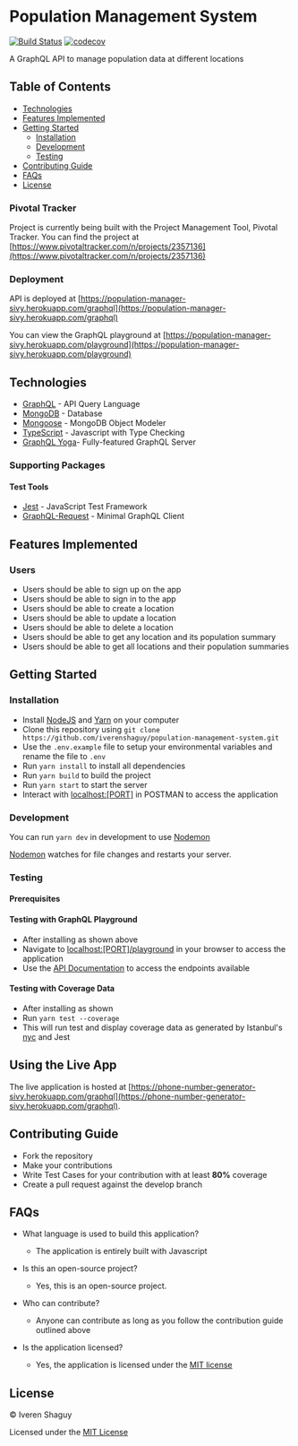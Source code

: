 # Population Management System

[![Build Status](https://travis-ci.org/iverenshaguy/population-management-system.svg?branch=develop)](https://travis-ci.org/iverenshaguy/population-management-system) [![codecov](https://codecov.io/gh/iverenshaguy/population-management-system/branch/develop/graph/badge.svg)](https://codecov.io/gh/iverenshaguy/population-management-system)

A GraphQL API to manage population data at different locations

## Table of Contents

* [Technologies](#technologies)
* [Features Implemented](#features-implemented)
* [Getting Started](#getting-started)
  * [Installation](#installation)
  * [Development](#development)
  * [Testing](#testing)
* [Contributing Guide](#contributing-guide)
* [FAQs](#faqs)
* [License](#license)

### Pivotal Tracker

Project is currently being built with the Project Management Tool, Pivotal Tracker.
You can find the project at [https://www.pivotaltracker.com/n/projects/2357136](https://www.pivotaltracker.com/n/projects/2357136)

### Deployment

API is deployed at [https://population-manager-sivy.herokuapp.com/graphql](https://population-manager-sivy.herokuapp.com/graphql)

You can view the GraphQL playground at [https://population-manager-sivy.herokuapp.com/playground](https://population-manager-sivy.herokuapp.com/playground)

## Technologies

* [GraphQL](https://graphql.org/) - API Query Language
* [MongoDB](https://www.mongodb.com/) - Database
* [Mongoose](https://mongoosejs.com/) - MongoDB Object Modeler
* [TypeScript](https://www.typescriptlang.org/) - Javascript with Type Checking
* [GraphQL Yoga](https://github.com/prisma/graphql-yoga)- Fully-featured GraphQL Server

### Supporting Packages

#### Test Tools

* [Jest](https://jestjs.io/) - JavaScript Test Framework
* [GraphQL-Request](https://github.com/prisma/graphql-request) - Minimal GraphQL Client

## Features Implemented

### Users

* Users should be able to sign up on the app
* Users should be able to sign in to the app
* Users should be able to create a location
* Users should be able to update a location
* Users should be able to delete a location
* Users should be able to get any location and its population summary
* Users should be able to get all locations and their population summaries

## Getting Started

### Installation

* Install [NodeJS](https://nodejs.org/) and [Yarn](https://www.yarnpkg.org/) on your computer
* Clone this repository using `git clone https://github.com/iverenshaguy/population-management-system.git`
* Use the `.env.example` file to setup your environmental variables and rename the file to `.env`
* Run `yarn install` to install all dependencies
* Run `yarn build` to build the project
* Run `yarn start` to start the server
* Interact with [localhost:[PORT]](http://localhost:[PORT]/) in POSTMAN to access the application

### Development

You can run `yarn dev` in development to use [Nodemon](https://nodemon.io/)

[Nodemon](https://nodemon.io/) watches for file changes and restarts your server.

### Testing

#### Prerequisites

#### Testing with GraphQL Playground

* After installing as shown above
* Navigate to [localhost:[PORT]/playground](http://localhost:[PORT]/playground) in your browser to access the application
* Use the [API Documentation](https://phone-number-generator-sivy.herokuapp.com/graphql/docs) to access the endpoints available

#### Testing with Coverage Data

* After installing as shown
* Run `yarn test --coverage`
* This will run test and display coverage data as generated by
  Istanbul's [nyc](https://github.com/istanbuljs/nyc) and Jest

## Using the Live App

The live application is hosted at [https://phone-number-generator-sivy.herokuapp.com/graphql](https://phone-number-generator-sivy.herokuapp.com/graphql).

## Contributing Guide

* Fork the repository
* Make your contributions
* Write Test Cases for your contribution with at least **80%** coverage
* Create a pull request against the develop branch

## FAQs

* What language is used to build this application?

  * The application is entirely built with Javascript

* Is this an open-source project?

  * Yes, this is an open-source project.

* Who can contribute?

  * Anyone can contribute as long as you follow the contribution guide outlined above

* Is the application licensed?

  * Yes, the application is licensed under the [MIT license](https://github.com/iverenshaguy/population-management-system/blob/develop/LICENSE)

## License

&copy; Iveren Shaguy

Licensed under the [MIT License](https://github.com/iverenshaguy/population-management-system/blob/develop/LICENSE)
